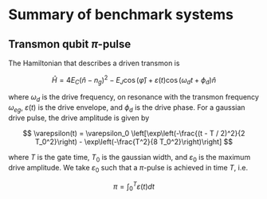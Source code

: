 # Summary of benchmark systems

## Transmon qubit $\pi$-pulse

The Hamiltonian that describes a driven transmon is

$$
    \hat H = 4 E_C (\hat n - n_g)^2 - E_J \cos(\hat \varphi) + \varepsilon(t) \cos(\omega_d t + \phi_d) \hat n
$$

where $\omega_d$ is the drive frequency, on resonance with the transmon frequency $\omega_{eg}$, $\varepsilon(t)$ is the drive envelope, and $\phi_d$ is the drive phase. For a gaussian drive pulse, the drive amplitude is given by

$$
    \varepsilon(t) = \varepsilon_0 \left[\exp\left(-\frac{(t - T / 2)^2}{2 T_0^2}\right) - \exp\left(-\frac{T^2}{8 T_0^2}\right)\right]
$$

where $T$ is the gate time, $T_0$ is the gaussian width, and $\varepsilon_0$ is the maximum drive amplitude. We take $\varepsilon_0$ such that a $\pi$-pulse is achieved in time $T$, i.e.

$$
    \pi = \int_0^T \varepsilon(t) dt
$$
